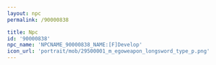 ```yaml
---
layout: npc
permalink: /90000838

title: Npc
id: '90000838'
npc_name: 'NPCNAME_90000838_NAME:[F]Develop'
icon_url: 'portrait/mob/29500001_m_egoweapon_longsword_type_p.png'
---
```


